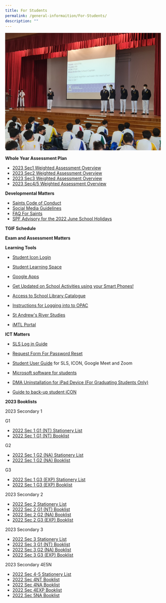 ```yaml
---
title: For Students
permalink: /general-informaition/For-Students/
description: ""
---
```

![](/images/forstudents.jpeg)

**Whole Year Assessment Plan**
* [2023 Sec1 Weighted Assessment Overview](/files/Student/Weighted%20Assessment/Sec%201%20Weighted%20Assessment%20Overview.pdf)
* [2023 Sec2 Weighted Assessment Overview](/files/Student/Weighted%20Assessment/Sec%202%20Weighted%20Assessment%20Overview.pdf)
* [2023 Sec3 Weighted Assessment Overview](/files/Student/Weighted%20Assessment/Sec%203%20Weighted%20Assessment%20Overview.pdf)
* [2023 Sec4/5 Weighted Assessment Overview](/files/Student/Weighted%20Assessment/Sec%204%20and%205%20Weighted%20Assessment%20Overview.pdf)

**Developmental Matters**  

*   [Saints Code of Conduct](/files/ms6ii7.pdf)
*   [Social Media Guidelines](/files/wcy2me.pdf)
*   [FAQ For Saints](https://standrewssec.moe.edu.sg/others/for-saints/faq)
*   [SPF Advisory for the 2022 June School Holidays]((/files/Joint%20SPF%20CNB%20MOE%20School%20Advisory%20-%20Jun%202022.pdf))

**TGIF Schedule**


**Exam and Assessment Matters**

  
**Learning Tools**  

*   [Student Icon Login](https://workspace.google.com/dashboard) 
*   [Student Learning Space](https://vle.learning.moe.edu.sg/login)
*   [Google Apps](https://www.google.com/a/sass.sg)
*   [Get Updated on School Activities using your Smart Phones!](http://go.gov.sg/hsej44)  
    
*   [Access to School Library Catalogue](https://schoolibrary.moe.edu.sg/standrewssec/cgi-bin/spydus.exe/MSGTRN/WPAC/HOME)
*   [Instructions for Logging into to OPAC](http://go.gov.sg/ieumpu)
*   [St Andrew's River Studies](https://sites.google.com/site/standrewsriverstudies/home)
*   [iMTL Portal](https://imtl.moe.edu.sg/cos/o.x?c=/ca7_imtl/user&func=login) 

  

**ICT Matters**

*   [SLS Log in Guide](https://go.gov.sg/dxh48w)
*   [Request Form For Password Reset](https://forms.gle/KW6nnKxe1qJtuvTt7) 
*   [Student User Guide](http://go.gov.sg/zrxz7t) for    SLS, ICON, Google Meet and Zoom
*   [Microsoft software for students](http://go.gov.sg/6i30aq)
*    [DMA Uninstallation for iPad Device (For Graduating Students Only)](https://go.gov.sg/0r2jfe)

  *   [Guide to back-up student iCON](https://go.gov.sg/e5au6d)



**2023 Booklists**

  

2023 Secondary 1

G1

*   [2022 Sec 1 G1 (NT) Stationery List](/files/1%20G1%20STA.pdf)
*   [2022 Sec 1 G1 (NT) Booklist](/files/1%20G1.pdf)

G2

*   [2022 Sec 1 G2 (NA) Stationery List](/files/1%20G1%20STA.pdf)
*   [2022 Sec 1 G2 (NA) Booklist](/files/1%20G2.pdf)

G3 

*   [2022 Sec 1 G3 (EXP) Stationery List](/files/1%20G3%20STA.pdf)
*   [2022 Sec 1 G3 (EXP) Booklist](/files/1%20G3.pdf)
  

2023 Secondary 2

*   [2022 Sec 2 Stationery List](/files/2%20STA.pdf)
*   [2022 Sec 2 G1 (NT) Booklist](/files/2%20G1.pdf)
*   [2022 Sec 2 G2 (NA) Booklist](/files/2%20G2.pdf)
*   [2022 Sec 2 G3 (EXP) Booklist](/files/2%20G3.pdf)

  

2023 Secondary 3

*   [2022 Sec 3 Stationery List](/files/2%20STA%20(1).pdf)
*   [2022 Sec 3 G1 (NT) Booklist](/files/3%20G1.pdf)
*   [2022 Sec 3 G2 (NA) Booklist](/files/3%20G2.pdf)
*   [2022 Sec 3 G3 (EXP) Booklist](/files/3%20G3.pdf)
  

2023 Secondary 4E5N

*   [2022 Sec 4-5 Stationery List](/files/4-5%20STA.pdf)
*   [2022 Sec 4NT Booklist](/files/4%20NT.pdf)
*   [2022 Sec 4NA Booklist](/files/4%20NA.pdf)
*   [2022 Sec 4EXP Booklist](/files/4%20EXP.pdf)
*   [2022 Sec 5NA Booklist](/files/5%20NA.pdf)